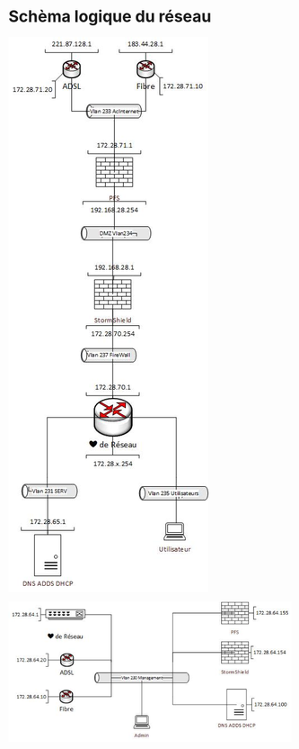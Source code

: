 # Schèma logique du réseau #

![Image du switch](./img/reseau.jpg) 


![Management](./img/admin.jpg) 